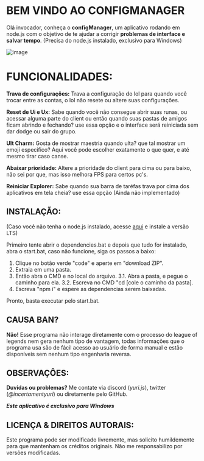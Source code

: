 # BEM VINDO AO CONFIGMANAGER

Olá invocador, conheça o **configManager**, um aplicativo rodando em node.js com o objetivo de te ajudar a corrigir **problemas de interface e salvar tempo**. 
(Precisa do node.js instalado, exclusivo para Windows)

![image](https://github.com/YuriXbr/LoLConfigManager/assets/56856513/a67fe062-7e19-428e-b381-87aaf40716e4)



# FUNCIONALIDADES:
**Trava de configurações:** Trava a configuração do lol para quando você trocar entre as contas, o lol não resete ou altere suas configurações.

**Reset de Ui e Ux:** Sabe quando você não consegue abrir suas runas, ou acessar alguma parte do client ou então quando suas pastas de amigos ficam abrindo e fechando? use essa opção e o interface será reiniciada sem dar dodge ou sair do grupo.

**Ult Charm:** Gosta de mostrar maestria quando ulta? que tal mostrar um emoji especifico? Aqui você pode escolher exatamente o que quer, e até mesmo tirar caso canse.

**Abaixar prioridade:** Altere a prioridade do client para cima ou para baixo, não sei por que, mas isso melhora FPS para certos pc's.

**Reiniciar Explorer:** Sabe quando sua barra de taréfas trava por cima dos aplicativos em tela cheia? use essa opção (Ainda não implementado)

## INSTALAÇÃO:
(Caso você não tenha o node.js instalado, acesse [aqui](https://nodejs.org/en) e instale a versão LTS)

Primeiro tente abrir o dependencies.bat e depois que tudo for instalado, abra o start.bat, caso não funcione, siga os passos a baixo:


1. Clique no botão verde "code" e aperte em "download ZIP".
2. Extraia em uma pasta.
3. Então abra o CMD e no local do arquivo.
3.1. Abra a pasta, e pegue o caminho para ela.
3.2. Escreva no CMD "cd [cole o caminho da pasta].
4. Escreva "npm i" e espere as dependencias serem baixadas.

 Pronto, basta executar pelo start.bat.

## CAUSA BAN?

**Não!** Esse programa não interage diretamente com o processo do league of legends nem gera nenhum tipo de vantagem, todas informações que o programa usa são de fácil acesso ao usuário de forma manual e estão disponíveis sem nenhum tipo engenharia reversa.

## OBSERVAÇÔES:

**Duvidas ou problemas?** Me contate via discord (*yuri.js*), twitter (*@incertamentyuri*) ou diretamente pelo GitHub.

***Este aplicativo é exclusivo para Windows***

## LICENÇA & DIREITOS AUTORAIS:

Este programa pode ser modificado livremente, mas solicito humildemente  para que mantenham os créditos originais. Não me responsabilizo por versões modificadas.
